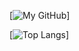 [![My GitHub](https://github-readme-stats.vercel.app/api/?username=sparksam&count_private=true&show_icons=true&theme=vision-friendly-dark&include_all_commits=true)]

[![Top Langs](https://github-readme-stats.vercel.app/api/top-langs/?username=sparksam&count_private=true&theme=vision-friendly-dark&layout=compact)]
